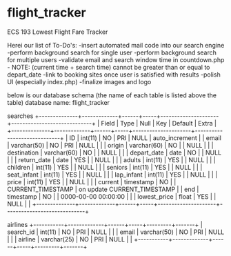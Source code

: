 # flight_tracker
ECS 193 Lowest Flight Fare Tracker

Herei our list of To-Do's:
-insert automated mail code into our search engine
-perform background search for single user
-perform background search for multiple users
-validate email and search window time in countdown.php
    - NOTE: (current time + search time) cannot be
	    greater than or equal to depart_date
-link to booking sites once user is satisfied with results
-polish UI (especially index.php)
-finalize images and logo


below is our database schema
(the name of each table is listed above the table)
database name: flight_tracker

searches
+--------------+-------------+------+-----+---------------------+-----------------------------+
| Field        | Type        | Null | Key | Default             | Extra                       |
+--------------+-------------+------+-----+---------------------+-----------------------------+
| ID           | int(11)     | NO   | PRI | NULL                | auto_increment              |
| email        | varchar(50) | NO   | PRI | NULL                |                             |
| origin       | varchar(60) | NO   |     | NULL                |                             |
| destination  | varchar(60) | NO   |     | NULL                |                             |
| depart_date  | date        | NO   |     | NULL                |                             |
| return_date  | date        | YES  |     | NULL                |                             |
| adults       | int(11)     | YES  |     | NULL                |                             |
| children     | int(11)     | YES  |     | NULL                |                             |
| seniors      | int(11)     | YES  |     | NULL                |                             |
| seat_infant  | int(11)     | YES  |     | NULL                |                             |
| lap_infant   | int(11)     | YES  |     | NULL                |                             |
| price        | int(11)     | YES  |     | NULL                |                             |
| current      | timestamp   | NO   |     | CURRENT_TIMESTAMP   | on update CURRENT_TIMESTAMP |
| end          | timestamp   | NO   |     | 0000-00-00 00:00:00 |                             |
| lowest_price | float       | YES  |     | NULL                |                             |
+--------------+-------------+------+-----+---------------------+-----------------------------+

airlines
+-----------+-------------+------+-----+---------+-------+
| search_id | int(11)     | NO   | PRI | NULL    |       |
| email     | varchar(50) | NO   | PRI | NULL    |       |
| airline   | varchar(25) | NO   | PRI | NULL    |       |
+-----------+-------------+------+-----+---------+-------+
